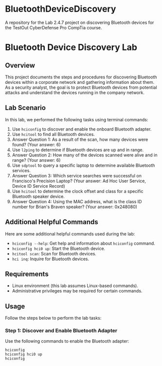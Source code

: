 # BluetoothDeviceDiscovery
 A repository for the Lab 2.4.7 project on discovering Bluetooth devices for the TestOut CyberDefense Pro CompTia course.
# Bluetooth Device Discovery Lab

## Overview
This project documents the steps and procedures for discovering Bluetooth devices within a corporate network and gathering information about them. As a security analyst, the goal is to protect Bluetooth devices from potential attacks and understand the devices running in the company network.

## Lab Scenario
In this lab, we performed the following tasks using terminal commands:

1. Use `hciconfig` to discover and enable the onboard Bluetooth adapter.
2. Use `hcitool` to find all Bluetooth devices.
3. Answer Question 1: As a result of the scan, how many devices were found? (Your answer: 6)
4. Use `l2ping` to determine if Bluetooth devices are up and in range.
5. Answer Question 2: How many of the devices scanned were alive and in range? (Your answer: 6)
6. Use `sdptool` to query a specific laptop to determine available Bluetooth services.
7. Answer Question 3: Which service searches were successful on Francisco's Precision Laptop? (Your answer: Ad Hoc User Service, Device ID Service Record)
8. Use `hcitool` to determine the clock offset and class for a specific Bluetooth speaker device.
9. Answer Question 4: Using the MAC address, what is the class ID number for Brian's Braven speaker? (Your answer: 0x248080)

## Additional Helpful Commands
Here are some additional helpful commands used during the lab:

- `hciconfig --help`: Get help and information about `hciconfig` command.
- `hciconfig hci0 up`: Start the Bluetooth device.
- `hcitool scan`: Scan for Bluetooth devices.
- `hci inq`: Inquire for Bluetooth devices.

## Requirements
- Linux environment (this lab assumes Linux-based commands).
- Administrative privileges may be required for certain commands.

## Usage
Follow the steps below to perform the lab tasks:

### Step 1: Discover and Enable Bluetooth Adapter
Use the following commands to enable the Bluetooth adapter:
```shell
hciconfig
hciconfig hci0 up
hciconfig
